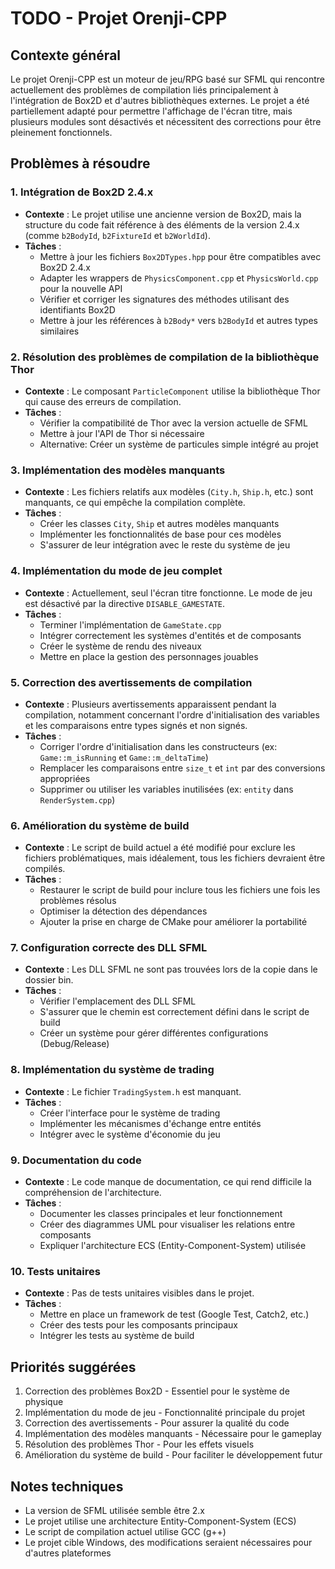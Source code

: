 # TODO - Projet Orenji-CPP

## Contexte général
Le projet Orenji-CPP est un moteur de jeu/RPG basé sur SFML qui rencontre actuellement des problèmes de compilation liés principalement à l'intégration de Box2D et d'autres bibliothèques externes. Le projet a été partiellement adapté pour permettre l'affichage de l'écran titre, mais plusieurs modules sont désactivés et nécessitent des corrections pour être pleinement fonctionnels.

## Problèmes à résoudre

### 1. Intégration de Box2D 2.4.x
- **Contexte** : Le projet utilise une ancienne version de Box2D, mais la structure du code fait référence à des éléments de la version 2.4.x (comme `b2BodyId`, `b2FixtureId` et `b2WorldId`).
- **Tâches** :
  - Mettre à jour les fichiers `Box2DTypes.hpp` pour être compatibles avec Box2D 2.4.x
  - Adapter les wrappers de `PhysicsComponent.cpp` et `PhysicsWorld.cpp` pour la nouvelle API
  - Vérifier et corriger les signatures des méthodes utilisant des identifiants Box2D
  - Mettre à jour les références à `b2Body*` vers `b2BodyId` et autres types similaires

### 2. Résolution des problèmes de compilation de la bibliothèque Thor
- **Contexte** : Le composant `ParticleComponent` utilise la bibliothèque Thor qui cause des erreurs de compilation.
- **Tâches** :
  - Vérifier la compatibilité de Thor avec la version actuelle de SFML 
  - Mettre à jour l'API de Thor si nécessaire
  - Alternative: Créer un système de particules simple intégré au projet

### 3. Implémentation des modèles manquants
- **Contexte** : Les fichiers relatifs aux modèles (`City.h`, `Ship.h`, etc.) sont manquants, ce qui empêche la compilation complète.
- **Tâches** :
  - Créer les classes `City`, `Ship` et autres modèles manquants
  - Implémenter les fonctionnalités de base pour ces modèles
  - S'assurer de leur intégration avec le reste du système de jeu

### 4. Implémentation du mode de jeu complet
- **Contexte** : Actuellement, seul l'écran titre fonctionne. Le mode de jeu est désactivé par la directive `DISABLE_GAMESTATE`.
- **Tâches** :
  - Terminer l'implémentation de `GameState.cpp` 
  - Intégrer correctement les systèmes d'entités et de composants
  - Créer le système de rendu des niveaux
  - Mettre en place la gestion des personnages jouables

### 5. Correction des avertissements de compilation
- **Contexte** : Plusieurs avertissements apparaissent pendant la compilation, notamment concernant l'ordre d'initialisation des variables et les comparaisons entre types signés et non signés.
- **Tâches** :
  - Corriger l'ordre d'initialisation dans les constructeurs (ex: `Game::m_isRunning` et `Game::m_deltaTime`)
  - Remplacer les comparaisons entre `size_t` et `int` par des conversions appropriées
  - Supprimer ou utiliser les variables inutilisées (ex: `entity` dans `RenderSystem.cpp`)

### 6. Amélioration du système de build
- **Contexte** : Le script de build actuel a été modifié pour exclure les fichiers problématiques, mais idéalement, tous les fichiers devraient être compilés.
- **Tâches** :
  - Restaurer le script de build pour inclure tous les fichiers une fois les problèmes résolus
  - Optimiser la détection des dépendances
  - Ajouter la prise en charge de CMake pour améliorer la portabilité

### 7. Configuration correcte des DLL SFML
- **Contexte** : Les DLL SFML ne sont pas trouvées lors de la copie dans le dossier bin.
- **Tâches** :
  - Vérifier l'emplacement des DLL SFML
  - S'assurer que le chemin est correctement défini dans le script de build
  - Créer un système pour gérer différentes configurations (Debug/Release)

### 8. Implémentation du système de trading
- **Contexte** : Le fichier `TradingSystem.h` est manquant.
- **Tâches** :
  - Créer l'interface pour le système de trading
  - Implémenter les mécanismes d'échange entre entités
  - Intégrer avec le système d'économie du jeu

### 9. Documentation du code
- **Contexte** : Le code manque de documentation, ce qui rend difficile la compréhension de l'architecture.
- **Tâches** :
  - Documenter les classes principales et leur fonctionnement
  - Créer des diagrammes UML pour visualiser les relations entre composants
  - Expliquer l'architecture ECS (Entity-Component-System) utilisée

### 10. Tests unitaires
- **Contexte** : Pas de tests unitaires visibles dans le projet.
- **Tâches** :
  - Mettre en place un framework de test (Google Test, Catch2, etc.)
  - Créer des tests pour les composants principaux
  - Intégrer les tests au système de build

## Priorités suggérées

1. Correction des problèmes Box2D - Essentiel pour le système de physique
2. Implémentation du mode de jeu - Fonctionnalité principale du projet
3. Correction des avertissements - Pour assurer la qualité du code
4. Implémentation des modèles manquants - Nécessaire pour le gameplay
5. Résolution des problèmes Thor - Pour les effets visuels
6. Amélioration du système de build - Pour faciliter le développement futur

## Notes techniques
- La version de SFML utilisée semble être 2.x
- Le projet utilise une architecture Entity-Component-System (ECS)
- Le script de compilation actuel utilise GCC (g++)
- Le projet cible Windows, des modifications seraient nécessaires pour d'autres plateformes 